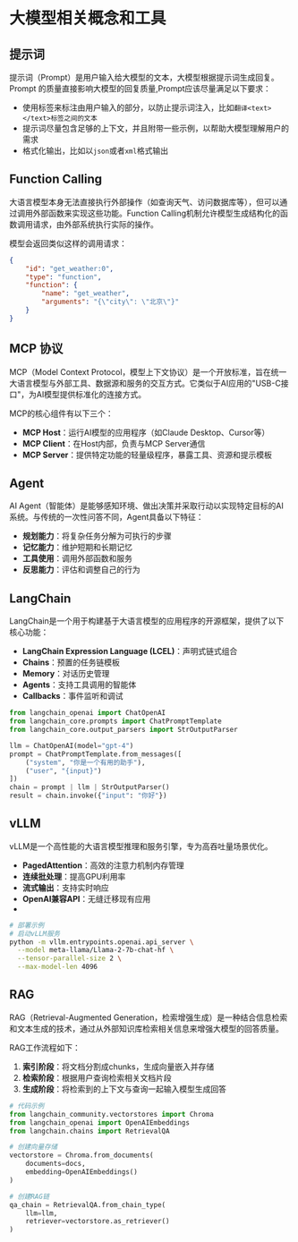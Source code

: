 # 大模型相关概念和工具

## 提示词

提示词（Prompt）是用户输入给大模型的文本，大模型根据提示词生成回复。Prompt 的质量直接影响大模型的回复质量,Prompt应该尽量满足以下要求：

- 使用标签来标注由用户输入的部分，以防止提示词注入，比如`翻译<text></text>标签之间的文本`
- 提示词尽量包含足够的上下文，并且附带一些示例，以帮助大模型理解用户的需求
- 格式化输出，比如以`json`或者`xml`格式输出

## Function Calling

大语言模型本身无法直接执行外部操作（如查询天气、访问数据库等），但可以通过调用外部函数来实现这些功能。Function Calling机制允许模型生成结构化的函数调用请求，由外部系统执行实际的操作。

模型会返回类似这样的调用请求：

```json
{
    "id": "get_weather:0",
    "type": "function",
    "function": {
        "name": "get_weather",
        "arguments": "{\"city\": \"北京\"}"
    }
}
```

## MCP 协议

MCP（Model Context Protocol，模型上下文协议）是一个开放标准，旨在统一大语言模型与外部工具、数据源和服务的交互方式。它类似于AI应用的"USB-C接口"，为AI模型提供标准化的连接方式。

MCP的核心组件有以下三个：

- **MCP Host**：运行AI模型的应用程序（如Claude Desktop、Cursor等）
- **MCP Client**：在Host内部，负责与MCP Server通信
- **MCP Server**：提供特定功能的轻量级程序，暴露工具、资源和提示模板

## Agent

AI Agent（智能体）是能够感知环境、做出决策并采取行动以实现特定目标的AI系统。与传统的一次性问答不同，Agent具备以下特征：

- **规划能力**：将复杂任务分解为可执行的步骤
- **记忆能力**：维护短期和长期记忆
- **工具使用**：调用外部函数和服务
- **反思能力**：评估和调整自己的行为

## LangChain

LangChain是一个用于构建基于大语言模型的应用程序的开源框架，提供了以下核心功能：

- **LangChain Expression Language (LCEL)**：声明式链式组合
- **Chains**：预置的任务链模板
- **Memory**：对话历史管理
- **Agents**：支持工具调用的智能体
- **Callbacks**：事件监听和调试


```python
from langchain_openai import ChatOpenAI
from langchain_core.prompts import ChatPromptTemplate
from langchain_core.output_parsers import StrOutputParser

llm = ChatOpenAI(model="gpt-4")
prompt = ChatPromptTemplate.from_messages([
    ("system", "你是一个有用的助手"),
    ("user", "{input}")
])
chain = prompt | llm | StrOutputParser()
result = chain.invoke({"input": "你好"})
```

## vLLM

vLLM是一个高性能的大语言模型推理和服务引擎，专为高吞吐量场景优化。

- **PagedAttention**：高效的注意力机制内存管理
- **连续批处理**：提高GPU利用率
- **流式输出**：支持实时响应
- **OpenAI兼容API**：无缝迁移现有应用
- 
```bash
# 部署示例
# 启动vLLM服务
python -m vllm.entrypoints.openai.api_server \
  --model meta-llama/Llama-2-7b-chat-hf \
  --tensor-parallel-size 2 \
  --max-model-len 4096
```

## RAG

RAG（Retrieval-Augmented Generation，检索增强生成）是一种结合信息检索和文本生成的技术，通过从外部知识库检索相关信息来增强大模型的回答质量。

RAG工作流程如下：

1. **索引阶段**：将文档分割成chunks，生成向量嵌入并存储
2. **检索阶段**：根据用户查询检索相关文档片段
3. **生成阶段**：将检索到的上下文与查询一起输入模型生成回答

```python
# 代码示例
from langchain_community.vectorstores import Chroma
from langchain_openai import OpenAIEmbeddings
from langchain.chains import RetrievalQA

# 创建向量存储
vectorstore = Chroma.from_documents(
    documents=docs,
    embedding=OpenAIEmbeddings()
)

# 创建RAG链
qa_chain = RetrievalQA.from_chain_type(
    llm=llm,
    retriever=vectorstore.as_retriever()
)
```